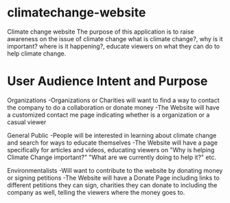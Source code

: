 # climatechange-website
Climate change website 
The purpose of this application is to raise awareness on the issue of climate change what is climate change?, why is it important? where is it happening?, educate viewers on what they can do to help climate change.

# User Audience Intent and Purpose

Organizations
-Organizations or Charities will want to find a way to contact the company to do a collaboration or donate money
-The Website will have a customized contact me page indicating whether is a organization or a casual viewer

General Public
-People will be interested in learning about climate change and search for ways to educate themselves
-The Website will have a page specifically for articles and videos, educating viewers on "Why is helping Climate Change important?" "What are we currently doing to help it?" etc. 

Environmentalists
-Will want to contribute to the website by donating money or signing petitions
-The Website will have a Donate Page including links to different petitions they can sign, charities they can donate to including the company as well, telling the viewers where the money goes to.
